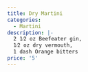 ```yaml
---
title: Dry Martini
categories:
  - Martini
description: |-
  2 1⁄2 oz Beefeater gin, 
  1⁄2 oz dry vermouth, 
  1 dash Orange bitters
price: '5'
---
```



